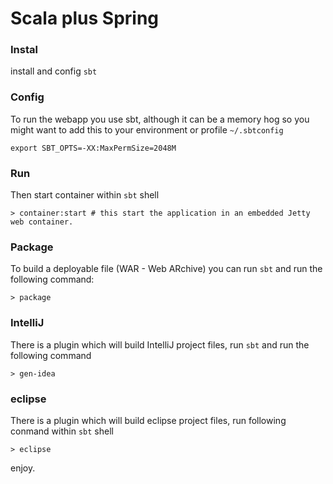 # Scala plus Spring

### Instal

install and config `sbt` 

### Config

To run the webapp you use sbt, although it can be a memory hog so you might want to add this to your environment or profile `~/.sbtconfig`

    export SBT_OPTS=-XX:MaxPermSize=2048M

### Run

Then start container within `sbt` shell

    > container:start # this start the application in an embedded Jetty web container.

### Package

To build a deployable file (WAR - Web ARchive) you can run `sbt` and run the following command:

    > package

### IntelliJ

There is a plugin which will build IntelliJ project files, run `sbt` and run the following command

    > gen-idea

### eclipse

There is a plugin which will build eclipse project files, run following conmand within `sbt` shell

    > eclipse

enjoy.
